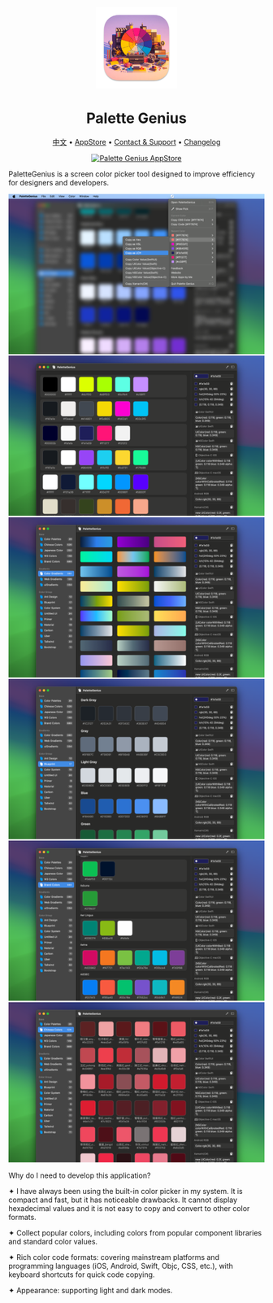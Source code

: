 <div align="center">
	<br />
	<br />
  <a href="https://wangchujiang.com/palette-genius/">
	  <img src="./assets/logo.png" alt="DevHub LOGO" width="160" height="160">
  </a>
	<h1>Palette Genius</h1>
  <!--rehype:style=border: 0;-->
  <p>
		<a href="./README.zh.md">中文</a> • 
    <a target="_blank" href="https://apps.apple.com/app/palette-genius/6472593276">AppStore</a> • 
		<a target="_blank" href="https://wangchujiang.com/#/contact">Contact & Support</a> • 
    <a href="https://github.com/jaywcjlove/palette-genius/releases">Changelog</a>
  </p>
  <p>
    <a target="_blank" href="https://apps.apple.com/app/palette-genius/6472593276" title="Palette Genius AppStore"><img alt="Palette Genius AppStore" src="https://jaywcjlove.github.io/sb/download/macos.svg" height="51">
    </a>
  </p>
</div>

PaletteGenius is a screen color picker tool designed to improve efficiency for designers and developers.

![Palette Genius screenshots-1](./assets/screenshots-1.png)
![Palette Genius screenshots-2](./assets/screenshots-2.png)
![Palette Genius screenshots-3](./assets/screenshots-3.png)
![Palette Genius screenshots-4](./assets/screenshots-4.png)
![Palette Genius screenshots-5](./assets/screenshots-5.png)
![Palette Genius screenshots-6](./assets/screenshots-6.png)

Why do I need to develop this application?

✦ I have always been using the built-in color picker in my system. It is compact and fast, but it has noticeable drawbacks. It cannot display hexadecimal values and it is not easy to copy and convert to other color formats.

✦ Collect popular colors, including colors from popular component libraries and standard color values.

✦ Rich color code formats: covering mainstream platforms and programming languages (iOS, Android, Swift, Objc, CSS, etc.), with keyboard shortcuts for quick code copying.

✦ Appearance: supporting light and dark modes.